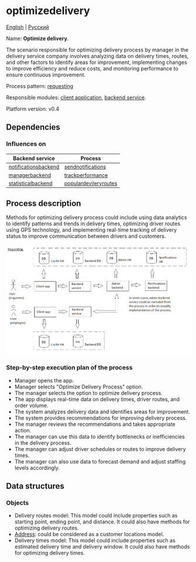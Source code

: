 # optimizedelivery

[English](trackperformance.md) | [Русский](trackperformance.ru.md)

Name: **Optimize delivery**.

The scenario responsible for optimizing delivery process by manager in the delivery service company involves analyzing data on delivery times, routes, and other factors to identify areas for improvement, implementing changes to improve efficiency and reduce costs, and monitoring performance to ensure continuous improvement.

Process pattern: [requesting](../../processpatterns/requesting.md)

Responsible modules: [client application](../../frontend/managerclient.md), [backend service](../../backend/managerbackend.md).

Platform version: v0.4

## Dependencies

### Influences on

| Backend service | Process |
| --- | ---- |
| [notificationsbackend](../../backend/notificationsbackend.md) | [sendnotifications](../notificationsbackend/sendnotifications.md) |
| [managerbackend](../../backend/managerbackend.md) | [trackperformance](../manager/trackperformance.md) |
| [statisticalbackend](../../backend/statisticalbackend.md) | [populardevileryroutes](../statisticalbackend/populardevileryroutes.md) |

## Process description

Methods for optimizing delivery process could include using data analytics to identify patterns and trends in delivery times, optimizing driver routes using GPS technology, and implementing real-time tracking of delivery status to improve communication between drivers and customers.

![requesting_overall](../../img/processpatterns/requesting_overall.png)

### Step-by-step execution plan of the process

- Manager opens the app.
- Manager selects "Optimize Delivery Process" option.
- The manager selects the option to optimize delivery process.
- The app displays real-time data on delivery times, driver routes, and order volume.
- The system analyzes delivery data and identifies areas for improvement.
- The system provides recommendations for improving delivery process.
- The manager reviews the recommendations and takes appropriate action.
- The manager can use this data to identify bottlenecks or inefficiencies in the delivery process.
- The manager can adjust driver schedules or routes to improve delivery times.
- The manager can also use data to forecast demand and adjust staffing levels accordingly.

## Data structures

### Objects 

- Delivery routes model: This model could include properties such as starting point, ending point, and distance. It could also have methods for optimizing delivery routes.
- [Address](https://github.com/alexeysp11/workflow-lib/blob/main/src/Models/Business/Address.cs): could be considered as a customer locations model.
- Delivery times model: This model could include properties such as estimated delivery time and delivery window. It could also have methods for optimizing delivery times.
